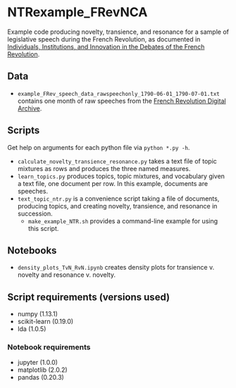# NTRexample_FRevNCA

Example code producing novelty, transience, and resonance for a sample of legislative speech during the French Revolution, as documented in [Individuals, Institutions, and Innovation in the Debates of the French Revolution](https://arxiv.org/abs/1710.06867).

## Data

* `example_FRev_speech_data_rawspeechonly_1790-06-01_1790-07-01.txt` contains one month of raw speeches from the [French Revolution Digital Archive](https://frda.stanford.edu/en/ap).

## Scripts

Get help on arguments for each python file via `python *.py -h`.

* `calculate_novelty_transience_resonance.py` takes a text file of topic mixtures as rows and produces the three named measures.
* `learn_topics.py` produces topics, topic mixtures, and vocabulary given a text file, one document per row.  In this example, documents are speeches.
* `text_topic_ntr.py` is a convenience script taking a file of documents, producing topics, and creating novelty, transience, and resonance in succession. 
  - `make_example_NTR.sh` provides a command-line example for using this script.

## Notebooks

* `density_plots_TvN_RvN.ipynb` creates density plots for transience v. novelty and resonance v. novelty.

## Script requirements (versions used)

* numpy (1.13.1)
* scikit-learn (0.19.0)
* lda (1.0.5)

### Notebook requirements

* jupyter (1.0.0)
* matplotlib (2.0.2)
* pandas (0.20.3)
